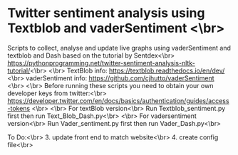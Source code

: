 # Twitter sentiment analysis using Textblob and vaderSentiment <\br>

Scripts to collect, analyse and update live graphs using vaderSentiment and textblob and Dash based on the tutorial by Sentdex<\br> https://pythonprogramming.net/twitter-sentiment-analysis-nltk-tutorial/<\br>
<\br>
TextBlob info: https://textblob.readthedocs.io/en/dev/ <\br>
vaderSentiment info: https://github.com/cjhutto/vaderSentiment <\br>
<\br>
Before running these scripts you need to obtain your own developer keys from twitter:<\br> https://developer.twitter.com/en/docs/basics/authentication/guides/access-tokens <\br>
<\br>
For textBlob version<\br>
Run Textblob_sentiment.py first then run Text_Blob_Dash.py<\br>
<\br>
For vadersentiment version<\br>
Run Vader_sentiment.py first then run Vader_Dash.py<\br>



To Do:<\br>
3. update front end to match website<\br>
4. create config file<\br>

